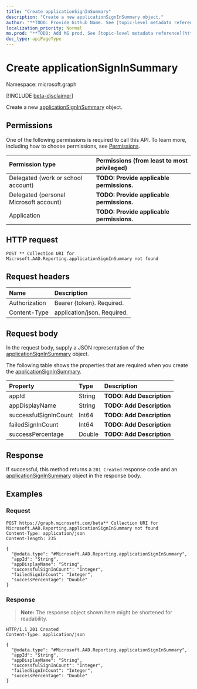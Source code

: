 ```yaml
---
title: "Create applicationSignInSummary"
description: "Create a new applicationSignInSummary object."
author: "**TODO: Provide Github Name. See [topic-level metadata reference](https://msgo.azurewebsites.net/add/document/guidelines/metadata.html#topic-level-metadata)**"
localization_priority: Normal
ms.prod: "**TODO: Add MS prod. See [topic-level metadata reference](https://msgo.azurewebsites.net/add/document/guidelines/metadata.html#topic-level-metadata)**"
doc_type: apiPageType
---
```


# Create applicationSignInSummary
Namespace: microsoft.graph

[!INCLUDE [beta-disclaimer](../../includes/beta-disclaimer.md)]

Create a new [applicationSignInSummary](../resources/applicationsigninsummary.md) object.

## Permissions
One of the following permissions is required to call this API. To learn more, including how to choose permissions, see [Permissions](/graph/permissions-reference).

|Permission type|Permissions (from least to most privileged)|
|:---|:---|
|Delegated (work or school account)|**TODO: Provide applicable permissions.**|
|Delegated (personal Microsoft account)|**TODO: Provide applicable permissions.**|
|Application|**TODO: Provide applicable permissions.**|

## HTTP request

<!-- {
  "blockType": "ignored"
}
-->
``` http
POST ** Collection URI for Microsoft.AAD.Reporting.applicationSignInSummary not found
```

## Request headers
|Name|Description|
|:---|:---|
|Authorization|Bearer {token}. Required.|
|Content-Type|application/json. Required.|

## Request body
In the request body, supply a JSON representation of the [applicationSignInSummary](../resources/applicationsigninsummary.md) object.

The following table shows the properties that are required when you create the [applicationSignInSummary](../resources/applicationsigninsummary.md).

|Property|Type|Description|
|:---|:---|:---|
|appId|String|**TODO: Add Description**|
|appDisplayName|String|**TODO: Add Description**|
|successfulSignInCount|Int64|**TODO: Add Description**|
|failedSignInCount|Int64|**TODO: Add Description**|
|successPercentage|Double|**TODO: Add Description**|



## Response

If successful, this method returns a `201 Created` response code and an [applicationSignInSummary](../resources/applicationsigninsummary.md) object in the response body.

## Examples

### Request
<!-- {
  "blockType": "request",
  "name": "create_applicationsigninsummary_from_"
}
-->
``` http
POST https://graph.microsoft.com/beta** Collection URI for Microsoft.AAD.Reporting.applicationSignInSummary not found
Content-Type: application/json
Content-length: 235

{
  "@odata.type": "#Microsoft.AAD.Reporting.applicationSignInSummary",
  "appId": "String",
  "appDisplayName": "String",
  "successfulSignInCount": "Integer",
  "failedSignInCount": "Integer",
  "successPercentage": "Double"
}
```


### Response
>**Note:** The response object shown here might be shortened for readability.
<!-- {
  "blockType": "response",
  "truncated": true,
  "@odata.type": "Microsoft.AAD.Reporting.applicationSignInSummary"
}
-->
``` http
HTTP/1.1 201 Created
Content-Type: application/json

{
  "@odata.type": "#Microsoft.AAD.Reporting.applicationSignInSummary",
  "appId": "String",
  "appDisplayName": "String",
  "successfulSignInCount": "Integer",
  "failedSignInCount": "Integer",
  "successPercentage": "Double"
}
```

